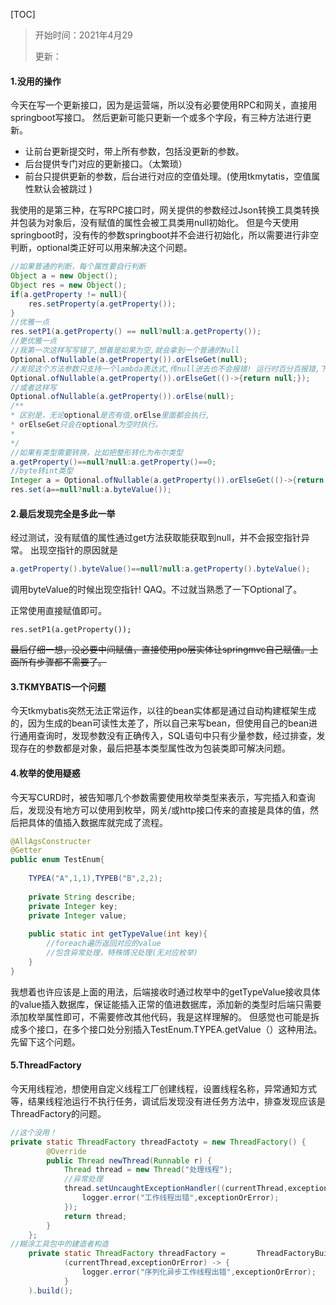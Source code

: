 [TOC]

> 开始时间：2021年4月29
>
> 更新：

#### 1.没用的操作

今天在写一个更新接口，因为是运营端，所以没有必要使用RPC和网关，直接用springboot写接口。 然后更新可能只更新一个或多个字段，有三种方法进行更新。

- 让前台更新提交时，带上所有参数，包括没更新的参数。
- 后台提供专门对应的更新接口。（太繁琐）
- 前台只提供更新的参数，后台进行对应的空值处理。(使用tkmytatis，空值属性默认会被跳过 )

我使用的是第三种，在写RPC接口时，网关提供的参数经过Json转换工具类转换并包装为对象后，没有赋值的属性会被工具类用null初始化。 但是今天使用springboot时，没有传的参数springboot并不会进行初始化，所以需要进行非空判断，optional类正好可以用来解决这个问题。 

```java
//如果普通的判断，每个属性要自行判断
Object a = new Object();
Object res = new Object();
if(a.getProperty != null){
    res.setProperty(a.getProperty());
}
//优雅一点
res.setP1(a.getProperty() == null?null:a.getProperty());
//更优雅一点
//我第一次这样写写错了,想着是如果为空,就会拿到一个普通的Null
Optional.ofNullable(a.getProperty()).orElseGet(null);
//发现这个方法参数只支持一个lambda表达式,传null进去也不会报错! 运行时百分百报错,下面才是正确的
Optional.ofNullable(a.getProperty()).orElseGet(()->{return null;});
//或者这样写
Optional.ofNullable(a.getProperty()).orElse(null);
/**
* 区别是，无论optional是否有值,orElse里面都会执行,
* orElseGet只会在optional为空时执行。
*
*/
//如果有类型需要转换，比如把整形转化为布尔类型
a.getProperty()==null?null:a.getProperty()==0;
//byte转int类型
Integer a = Optional.ofNullable(a.getProperty()).orElseGet(()->{return null;});
res.set(a==null?null:a.byteValue());
```

#### 2.最后发现完全是多此一举

经过测试，没有赋值的属性通过get方法获取能获取到null，并不会报空指针异常。 出现空指针的原因就是

```java
a.getProperty().byteValue()==null?null:a.getProperty().byteValue();
```

调用byteValue的时候出现空指针! QAQ。不过就当熟悉了一下Optional了。

正常使用直接赋值即可。

```
res.setP1(a.getProperty());
```

~~最后仔细一想，没必要中间赋值，直接使用po层实体让springmvc自己赋值。上面所有步骤都不需要了。~~

#### 3.TKMYBATIS一个问题

今天tkmybatis突然无法正常运作，以往的bean实体都是通过自动构建框架生成的，因为生成的bean可读性太差了，所以自己来写bean，但使用自己的bean进行通用查询时，发现参数没有正确传入，SQL语句中只有少量参数，经过排查，发现存在的参数都是对象，最后把基本类型属性改为包装类即可解决问题。

#### 4.枚举的使用疑惑

今天写CURD时，被告知哪几个参数需要使用枚举类型来表示，写完插入和查询后，发现没有地方可以使用到枚举，网关/或http接口传来的直接是具体的值，然后把具体的值插入数据库就完成了流程。

```java
@AllAgsConstructer
@Getter
public enum TestEnum{
    
    TYPEA("A",1,1),TYPEB("B",2,2);
    
    private String describe;
    private Integer key;
    private Integer value;
    
    public static int getTypeValue(int key){
        //foreach遍历返回对应的value
        //包含异常处理，特殊情况处理(无对应枚举)
    }
}
```

我想着也许应该是上面的用法，后端接收时通过枚举中的getTypeValue接收具体的value插入数据库，保证能插入正常的值进数据库，添加新的类型时后端只需要添加枚举属性即可，不需要修改其他代码，我是这样理解的。 但感觉也可能是拆成多个接口，在多个接口处分别插入TestEnum.TYPEA.getValue（）这种用法。  先留下这个问题。

#### 5.ThreadFactory

今天用线程池，想使用自定义线程工厂创建线程，设置线程名称，异常通知方式等，结果线程池运行不执行任务，调试后发现没有进任务方法中，排查发现应该是ThreadFactory的问题。

```java
//这个没用！    
private static ThreadFactory threadFactoty = new ThreadFactory() {
        @Override
        public Thread newThread(Runnable r) {
            Thread thread = new Thread("处理线程");
            //异常处理
            thread.setUncaughtExceptionHandler((currentThread,exceptionOrError) -> {
                logger.error("工作线程出错",exceptionOrError);
            });
            return thread;
        }
    };
//糊涂工具包中的建造者构造
    private static ThreadFactory threadFactory =       ThreadFactoryBuilder.create().setNamePrefix("序列化异步工作线程").setUncaughtExceptionHandler(
            (currentThread,exceptionOrError) -> {
                logger.error("序列化异步工作线程出错",exceptionOrError);
            }
    ).build();
```

